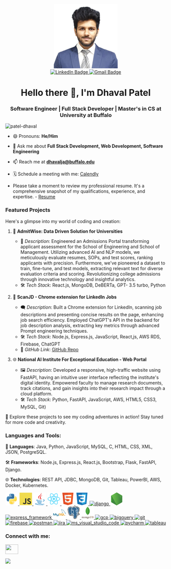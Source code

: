 
<div id="header" align="center">
  <img src="https://github.com/patel-dhaval/patel-dhaval/blob/main/github_profile_new.jpeg" width="200"/>
</div>

<div id="badges" align="center">
  <a href="https://www.linkedin.com/in/patel-dhaval/">
    <img src="https://img.shields.io/badge/LinkedIn-blue?style=for-the-badge&logo=linkedin&logoColor=white" alt="LinkedIn Badge"/>
  </a>
  <a href="patel.dhaval.work@gmail.com">
    <img src="https://img.shields.io/badge/Gmail-red?style=for-the-badge&logo=gmail&logoColor=white" alt="Gmail Badge"/>
  </a>
</div>

<h1 align="center">Hello there 👋, I'm Dhaval Patel</h1>
<h3 align="center">Software Engineer | Full Stack Developer | Master's in CS at University at Buffalo </h3>

<p align="left"> <img src="https://komarev.com/ghpvc/?username=patel-dhaval&label=Profile%20views&color=0e75b6&style=flat" alt="patel-dhaval" /> </p>

- 😄 Pronouns: **He/Him**

<!--
- 🔭 I’m currently working on **creating an Empathetic ChatBot and Recontextualization Detection (Misinformation Spread)**

- 🌱 I’m currently learning **Conversational AI and Gen AI**
-->

- 💬 Ask me about **Full Stack Development, Web Development, Software Engineering**
<!--
- ⚡ Fun Fact: I'm a **national level Taek-Won-Dow Practitioner for India**
-->
- 📫 Reach me at **dhavalja@buffalo.edu**
  
- 🗓️ Schedule a meeting with me: [Calendly](https://calendly.com/patel-dhaval)

- Please take a moment to review my professional resume. It's a comprehensive snapshot of my qualifications, experience, and expertise. - <a href="https://drive.google.com/file/d/1nVGw3VNPWuzWtdF7U8NwqwOYfRq7Ay5o/view" target="_blank">Resume</a>


<h3 align="left">Featured Projects</h3>

Here's a glimpse into my world of coding and creation:

1. 🚀 **AdmitWise: Data Driven Solution for Universities**
   
   - 🌌 *Description*: Engineered an Admissions Portal transforming applicant assessment for the School of Engineering and School of Management. Utilizing advanced AI and NLP models, we meticulously evaluate resumes, SOPs, and test scores, ranking applicants with precision. Furthermore, we've pioneered a dataset to train, fine-tune, and test models, extracting relevant text for diverse evaluation criteria and scoring. Revolutionizing college admissions through innovative technology and insightful analytics.
   - 🛠️ *Tech Stack*: React.js, MongoDB, DeBERTa, GPT- 3.5 turbo, Python
<!--   - 🔗 *GitHub Link*: <a href="https://github.com/theDikshaSaxena/ChatBot" target="_blank">GitHub Repo</a> -->

2. 🤖 **ScanJD - Chrome extension for LinkedIn Jobs**
   - 🗨️ *Description*: Built a Chrome extension for LinkedIn, scanning job descriptions and presenting concise results on the page, enhancing job search efficiency. Employed ChatGPT's API in the backend for job description analysis, extracting key metrics through advanced Prompt engineering techniques.
   - 🛠️ *Tech Stack*: Node.js, Express.js, JavaScript, React,js, AWS RDS, Firebase, ChatGPT
   - 🔗 *GitHub Link*: <a href="https://github.com/patel-dhaval/ScanJD" target="_blank">GitHub Repo</a>

3. 🌐 **National AI Institute For Exceptional Education - Web Portal**
   - 🖼️ *Description*: Developed a responsive, high-traffic website using FastAPI, having an intuitive user interface reflecting the institute's digital identity. Empowered faculty to manage research documents, track citations, and gain insights into their research impact through a cloud platform.
   - 🛠️ *Tech Stack*: Python, FastAPI, JavaScript, AWS, HTML5, CSS3, MySQL, Git)
 <!--  - 🔗 *GitHub Link*: [GitHub Repo](https://github.com/theDikshaSaxena/MountainCamp) -->

👀 Explore these projects to see my coding adventures in action! Stay tuned for more code and creativity.

<h3 align="left">Languages and Tools:</h3>

🚀 **Languages**: Java, Python, JavaScript, MySQL, C, HTML, CSS, XML, JSON, PostgreSQL.

🛠️ **Frameworks**: Node.js, Express.js, React.js, Bootstrap, Flask, FastAPI, Django.

🌐 **Technologies**: REST API, JDBC, MongoDB, Git, Tableau, PowerBI, AWS, Docker, Kubernetes.

<!-- 📜 **Certifications**: Workday HCM and Integrations Core, Web Developer Bootcamp, Microsoft Azure Fundamentals AZ-900. -->

<p align="left">
    <a href="https://python.org" target="_blank" rel="noreferrer">
        <img src="https://raw.githubusercontent.com/devicons/devicon/master/icons/python/python-original.svg" alt="python" width="40" height="40"/>
    </a>
    <a href="https://developer.mozilla.org/en-US/docs/Web/JavaScript" target="_blank" rel="noreferrer">
        <img src="https://raw.githubusercontent.com/devicons/devicon/master/icons/javascript/javascript-original.svg" alt="javascript" width="40" height="40"/>
    </a>
    <a href="https://www.java.com" target="_blank" rel="noreferrer">
        <img src="https://raw.githubusercontent.com/devicons/devicon/master/icons/java/java-original.svg" alt="java" width="40" height="40"/>
    </a>
    <a href="https://reactjs.org/" target="_blank" rel="noreferrer">
        <img src="https://raw.githubusercontent.com/devicons/devicon/master/icons/react/react-original.svg" alt="reactjs" width="40" height="40"/>
    </a>
    <a href="https://developer.mozilla.org/en-US/docs/Web/HTML" target="_blank" rel="noreferrer">
        <img src="https://raw.githubusercontent.com/devicons/devicon/master/icons/html5/html5-original.svg" alt="html5" width="40" height="40"/>
    </a>
    <a href="https://developer.mozilla.org/en-US/docs/Web/CSS" target="_blank" rel="noreferrer">
        <img src="https://raw.githubusercontent.com/devicons/devicon/master/icons/css3/css3-original.svg" alt="css3" width="40" height="40"/>
    </a>
    <a href="https://www.djangoproject.com/" target="_blank" rel="noreferrer">
        <img src="https://cdn.worldvectorlogo.com/logos/django-community.svg" alt="django" width="40" height="40"/>
    </a>
    <a href="https://nodejs.org" target="_blank" rel="noreferrer">
        <img src="https://raw.githubusercontent.com/devicons/devicon/master/icons/nodejs/nodejs-original.svg" alt="nodejs" width="40" height="40"/>
    </a>
    <a href="#" target="_blank" rel="noreferrer">
        <!-- Placeholder for Express Framework -->
        <img src="https://cdn.worldvectorlogo.com/logos/express-109.svg" alt="express_framework" width="40" height="40"/>
    </a>
    <a href="https://www.mysql.com/" target="_blank" rel="noreferrer">
        <img src="https://raw.githubusercontent.com/devicons/devicon/master/icons/mysql/mysql-original-wordmark.svg" alt="mysql" width="40" height="40"/>
    </a>
    <a href="https://www.postgresql.org" target="_blank" rel="noreferrer">
        <img src="https://raw.githubusercontent.com/devicons/devicon/master/icons/postgresql/postgresql-original.svg" alt="postgresql" width="40" height="40"/>
    </a>
    <a href="https://www.mongodb.com/" target="_blank" rel="noreferrer">
        <img src="https://raw.githubusercontent.com/devicons/devicon/master/icons/mongodb/mongodb-original-wordmark.svg" alt="mongodb" width="40" height="40"/>
    </a>
    <a href="https://cloud.google.com" target="_blank" rel="noreferrer">
        <img src="https://www.vectorlogo.zone/logos/google_cloud/google_cloud-icon.svg" alt="gcp" width="40" height="40"/>
    </a>
    <a href="#" target="_blank" rel="noreferrer">
        <img src="https://cdn.worldvectorlogo.com/logos/google-bigquery-logo-1.svg" alt="bigquery" width="40" height="40"/>
    </a>
    <a href="https://git-scm.com/" target="_blank" rel="noreferrer">
        <img src="https://www.vectorlogo.zone/logos/git-scm/git-scm-icon.svg" alt="git" width="40" height="40"/>
    </a>
    <a href="https://firebase.google.com/" target="_blank" rel="noreferrer">
        <img src="https://www.vectorlogo.zone/logos/firebase/firebase-icon.svg" alt="firebase" width="40" height="40"/>
    </a>
    <a href="#" target="_blank" rel="noreferrer">
        <img src="https://cdn.worldvectorlogo.com/logos/postman.svg" alt="postman" width="40" height="40"/>
    </a>
    <a href="#" target="_blank" rel="noreferrer">
        <img src="https://cdn.worldvectorlogo.com/logos/jira-3.svg" alt="jira" width="40" height="40"/>
    </a>
    <a href="#" target="_blank" rel="noreferrer">
        <img src="https://cdn.worldvectorlogo.com/logos/visual-studio-code-1.svg" alt="ms_visual_studio_code" width="40" height="40"/>
    </a>
    <a href="#" target="_blank" rel="noreferrer">
        <img src="https://cdn.worldvectorlogo.com/logos/pycharm-2.svg" alt="pycharm" width="40" height="40"/>
    </a>
    <a href="https://www.tableau.com/" target="_blank" rel="noreferrer">
        <img src="https://cdn.worldvectorlogo.com/logos/tableau-logo-1.svg" alt="tableau" width="40" height="40"/>
    </a>
</p>


<h3 align="left">Connect with me:</h3>
<p align="left">
<a href="https://www.linkedin.com/in/dhaval95/" target="blank"><img align="center" src="https://raw.githubusercontent.com/rahuldkjain/github-profile-readme-generator/master/src/images/icons/Social/linked-in-alt.svg"  height="30" width="40" /></a>
<!--<a href="https://leetcode.com/Diksha_Saxena/" target="blank"><img align="center" src="https://raw.githubusercontent.com/rahuldkjain/github-profile-readme-generator/master/src/images/icons/Social/leet-code.svg" alt="theDikshaSaxena" height="30" width="40" /></a>
  -->
</p>

<!--
**patel-dhaval/patel-dhaval** is a ✨ _special_ ✨ repository because its `README.md` (this file) appears on your GitHub profile.

Here are some ideas to get you started:

- 🔭 I’m currently working on ...
- 🌱 I’m currently learning ...
- 👯 I’m looking to collaborate on ...
- 🤔 I’m looking for help with ...
- 💬 Ask me about ...
- 📫 How to reach me: ...
- 😄 Pronouns: ...
- ⚡ Fun fact: ...
-->
![](https://hit.yhype.me/github/profile?user_id=17925323)
